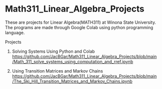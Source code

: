 # Math311_Linear_Algebra_Projects
These are projects for Linear Algebra(MATH311) at Winona State University. The programs are made through Google Colab using python programming language.

Projects

1. Solving Systems Using Python and Colab
https://github.com/JacBGar/Math311_Linear_Algebra_Projects/blob/main/Math_311_solve_systems_using_computation_and_rref.ipynb

2. Using Transition Matrices and Markov Chains
https://github.com/JacBGar/Math311_Linear_Algebra_Projects/blob/main/The_Ski_Hill_Transition_Matrices_and_Markov_Chains.ipynb
